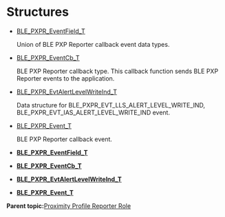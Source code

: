 # Structures

-   [BLE\_PXPR\_EventField\_T](GUID-CD6066D3-DAAC-48BB-BEBF-2A0ABD0390F8.md)

    Union of BLE PXP Reporter callback event data types.

-   [BLE\_PXPR\_EventCb\_T](GUID-635CFD97-733C-4F12-9653-283EEE235099.md)

    BLE PXP Reporter callback type. This callback function sends BLE PXP Reporter events to the application.

-   [BLE\_PXPR\_EvtAlertLevelWriteInd\_T](GUID-8DD0E3D5-5EEC-4AD7-BBDB-CE6B6DBFA434.md)

    Data structure for BLE\_PXPR\_EVT\_LLS\_ALERT\_LEVEL\_WRITE\_IND, BLE\_PXPR\_EVT\_IAS\_ALERT\_LEVEL\_WRITE\_IND event.

-   [BLE\_PXPR\_Event\_T](GUID-A2340783-BE24-4963-BE5E-1E4F0C703378.md)

    BLE PXP Reporter callback event.


-   **[BLE\_PXPR\_EventField\_T](GUID-CD6066D3-DAAC-48BB-BEBF-2A0ABD0390F8.md)**  

-   **[BLE\_PXPR\_EventCb\_T](GUID-635CFD97-733C-4F12-9653-283EEE235099.md)**  

-   **[BLE\_PXPR\_EvtAlertLevelWriteInd\_T](GUID-8DD0E3D5-5EEC-4AD7-BBDB-CE6B6DBFA434.md)**  

-   **[BLE\_PXPR\_Event\_T](GUID-A2340783-BE24-4963-BE5E-1E4F0C703378.md)**  


**Parent topic:**[Proximity Profile Reporter Role](GUID-D3EF214E-CD09-4819-A798-82EC3CEC884D.md)

